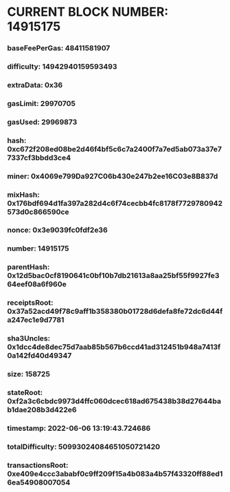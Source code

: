 # CURRENT BLOCK NUMBER: 14915175

### baseFeePerGas: 48411581907
### difficulty: 14942940159593493
### extraData: 0x36
### gasLimit: 29970705
### gasUsed: 29969873
### hash: 0xc672f208ed08be2d46f4bf5c6c7a2400f7a7ed5ab073a37e77337cf3bbdd3ce4
### miner: 0x4069e799Da927C06b430e247b2ee16C03e8B837d
### mixHash: 0x176bdf694d1fa397a282d4c6f74cecbb4fc8178f7729780942573d0c866590ce
### nonce: 0x3e9039fc0fdf2e36
### number: 14915175
### parentHash: 0x12d5bac0cf8190641c0bf10b7db21613a8aa25bf55f9927fe364eef08a6f960e
### receiptsRoot: 0x37a52acd49f78c9aff1b358380b01728d6defa8fe72dc6d44fa247ec1e9d7781
### sha3Uncles: 0x1dcc4de8dec75d7aab85b567b6ccd41ad312451b948a7413f0a142fd40d49347
### size: 158725
### stateRoot: 0xf2a3c6cbdc9973d4ffc060dcec618ad675438b38d27644bab1dae208b3d422e6
### timestamp: 2022-06-06 13:19:43.724686
### totalDifficulty: 50993024084651050721420
### transactionsRoot: 0xe409e4ccc3ababf0c9ff209f15a4b083a4b57f43320ff88ed16ea54908007054
